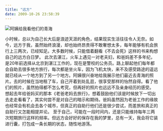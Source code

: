 ```yaml
---
title: "远方"
date: 2009-10-26 23:58:39
---
```


![阿姨给我看他们的青海](../../../images/2009/10/e69785e8a18ce79a84e6848fe4b989.jpg "阿姨给我看他们的青海") 

小时候，总以为自己长大后是浪迹天涯的角色，结果现实生活往往令人无奈。如今，远方于我，虽然始终浪漫，却也始终昂贵得不敢奢想太多，每年能够有机会旅行上三两次，已经知足。大多数时候，只能借着翻看《不去会死》这样的书来构想自己的远方白日梦。 此次去湛江，火车上遇见一对老夫妇，和爸妈差不多年纪，是20年前选择从北京到湛江工作的，现在是警校的公务员。路上聊起他们每年都会自助去很多地方旅行，每次都是坐火车，因为飞机太快，来不及感受路途的遥远就已经从一个地方到了另一个地方。阿姨很兴奋地给我展示他们最近去青海的照片。去的时候在当地租了车，自己开着到处乱逛，很享受那样的怡然自得。看了他们的照片，虽然拍得都不怎么考究，但再好的照片也远远不及亲身经历的感受。 想起去年给爸妈买的那本《老爸老妈去旅行》，想着鼓励他们该是时候放下一切出去走走看看了，其实何尝不是对自己的暗示和期待。爸妈虽然因为老爸工作的缘故也经常会有机会去各个城市，但真正的自助行他们还是很少尝试，而差旅和真正的自助行又怎能相提并论。 至于自己，可能在一段时间内，还是只能维持每年三两次短期旅行这样的频率。但远方会好好的保存在我的梦里，总有一天，我会将它装进行囊，打包成一条长期的状态，随性地游荡。